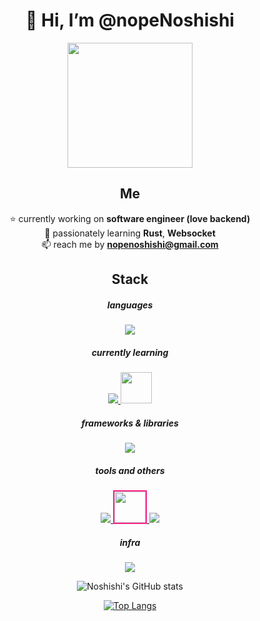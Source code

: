 <div align="center">
  <h1> 👋 Hi, I’m @nopeNoshishi </h1>
</div>

<p align = center ><img width="200" src="https://i.imgur.com/4msDfrG.jpg"> </p>

<div align="center">


<h2> Me </h2>
  
⭐ currently working on **software engineer (love backend)** <br>
🌱 passionately learning **Rust**, **Websocket** <br>
📫 reach me by **nopenoshishi@gmail.com** <br>
  
<h2> Stack </h2>

<h5> languages </h5>
<a href="https://skillicons.dev">
  <img src="https://skillicons.dev/icons?i=py,php,js&theme=light" />
</a>

  
 <h5> currently learning </h5>
 <a href="https://skillicons.dev">
  <img src="https://skillicons.dev/icons?i=ts,react,rust,actix&theme=light" />
  <img class="ml-2" width="50" src="https://i.imgur.com/Y8DGXrj.png" />
 </a>
  
<h5> frameworks & libraries </h5>
<a href="https://skillicons.dev">
  <img src="https://skillicons.dev/icons?i=fastapi,laravel,vue,nodejs,pytorch&theme=light" />
</a>

<h5> tools and others </h5>
<a href="https://skillicons.dev">
  <img src="https://skillicons.dev/icons?i=git" />
  <img width="50" style="border: solid 2px #FF2288;　border-radius: 30px;" src="https://i.imgur.com/v3EcXEk.png" />
  <img src="https://skillicons.dev/icons?i=docker,mysql,mongodb&theme=light" />
</a>
  
<h5> infra </h5>
<a href="https://skillicons.dev">
  <img src="https://skillicons.dev/icons?i=aws,azure&theme=light" />
</a>
  
![Noshishi's GitHub stats](https://github-readme-stats.vercel.app/api?username=nopeNoshishi&show_icons=true&theme=vue&rank_icon=github) 
 
[![Top Langs](https://github-readme-stats.vercel.app/api/top-langs/?username=nopeNoshishi&layout=donut&hide=jupyter%20notebook,css)](https://github.com/anuraghazra/github-readme-stats)
